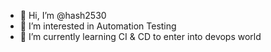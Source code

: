 - 👋 Hi, I’m @hash2530
- 👀 I’m interested in Automation Testing
- 🌱 I’m currently learning CI & CD to enter into devops world


<!---
hash2530/hash2530 is a ✨ special ✨ repository because its `README.md` (this file) appears on your GitHub profile.
You can click the Preview link to take a look at your changes.
--->
